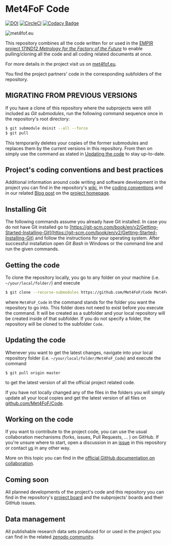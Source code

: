 # Met4FoF Code

[![DOI](https://zenodo.org/badge/138772091.svg)](https://zenodo.org/badge/latestdoi/138772091)
[![CircleCI](https://circleci.com/gh/Met4FoF/Code.svg?style=shield&circle-token=3566560a243f21fa06fafbe49e92ac2a6d3fc250)](https://circleci.com/gh/Met4FoF/Code)
[![Codacy Badge](https://api.codacy.com/project/badge/Grade/0761272aabbc4010bba5921015ab084f)](https://www.codacy.com/app/PTB-PSt1/Code?utm_source=github.com&amp;utm_medium=referral&amp;utm_content=Met4FoF/Code&amp;utm_campaign=Badge_Grade)

![met4fof.eu](https://www.ptb.de/empir2018/fileadmin/documents/empir/Met4FoF/images/Metrology-Factory-Future_Logo_200px.png)

This repository combines all the code written for or used in the
[EMPIR project 17IND12 *Metrology for the Factory of the Future*](https://met4fof.eu/) 
to enable pulling/cloning all the code and all coding related documents at once.

For more details in the project visit us on
[met4fof.eu](https://met4fof.eu/). 

You find the project partners' code in the corresponding subfolders of the repository.

## **MIGRATING FROM PREVIOUS VERSIONS**

If you have a clone of this repository where the subprojects were still included as
_Git submodules_, run the following command sequence once in the repository's root
directory:
 
```bash
$ git submodule deinit --all --force
$ git pull
```

This temporarily deletes your copies of the former submodules and replaces them by
the current versions in this repository. From then on simply use the command as
stated in [Updating the code](#Updating-the-code) to stay up-to-date.

## Project's coding conventions and best practices

Additional information around code writing and software development in the project
you can find in the repository's
[wiki](https://github.com/Met4FoF/Code/wiki), in the
[coding conventions](conventions/README.md) and in our related
[Blog post](https://www.ptb.de/empir2018/met4fof/information-communication/blog/detail-view/?tx_news_pi1%5Bnews%5D=38&tx_news_pi1%5Bcontroller%5D=News&tx_news_pi1%5Baction%5D=detail&cHash=ce963c7573572d40ef0f496449ef8aff)
on the [project homepage](https://met4fof.eu/). 

## Installing Git

The following commands assume you already have Git installed. In case you do not have
Git installed go to
[https://git-scm.com/book/en/v2/Getting-Started-Installing-Git](https://git-scm.com/book/en/v2/Getting-Started-Installing-Git)
and follow the instructions for your operating system. After successful installation
open _Git Bash_ in Windows or the command line and run the given commands.

## Getting the code

To clone the repository locally, you go to any folder on your machine (i.e. `~/your/local/folder/`) and execute

```bash
$ git clone --recurse-submodules https://github.com/Met4FoF/Code Met4FoF_Code
```

where `Met4FoF_Code` in the command stands for the folder you want the repository to
go into. This folder does not need to exist before you execute the command. It will
be created as a subfolder and your local repository will be created inside of that
subfolder. If you do not specify a folder, the repository will be cloned to the
subfolder `Code`.

## Updating the code

Whenever you want to get the latest changes, navigate into your local repository folder (i.e. `~/your/local/folder/Met4FoF_Code`) and execute the command

`$ git pull origin master`

to get the latest version of all the official project related code.

If you have not locally changed any of the files in the folders you will simply
update all your local copies and get the latest version of all files on
[github.com/Met4FoF/Code](https://github.com/Met4FoF/Code).

## Working on the code

If you want to contribute to the project code, you can use the usual collaboration
mechanisms (forks, issues, Pull Requests, ... ) on GitHub. If you're unsure where to
start, open a discussion in an [issue](https://github.com/Met4FoF/Code/issues) in
this repository or contact
[us](https://github.com/Met4FoF/Code/graphs/contributors) in any other way.

More on this topic you can find in the
[official GitHub documentation on collaboration](https://docs.github.com/en/github/collaborating-with-issues-and-pull-requests).

## Coming soon

All planned developments of the project's code and this repository you can find in
the repository's [project board](https://github.com/Met4FoF/Code/projects/3) and the
subprojects' boards and their GitHub issues.

## Data management

All publishable research data sets produced for or used in the project you can find in the related [zenodo community](https://zenodo.org/communities/met4fof/).
